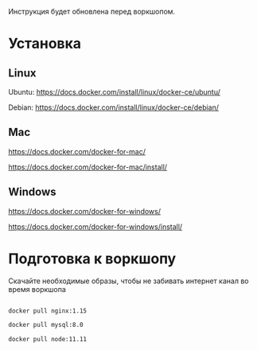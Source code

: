 Инструкция будет обновлена перед воркшопом.

# Установка

## Linux
Ubuntu: https://docs.docker.com/install/linux/docker-ce/ubuntu/

Debian: https://docs.docker.com/install/linux/docker-ce/debian/



## Mac
https://docs.docker.com/docker-for-mac/

https://docs.docker.com/docker-for-mac/install/


## Windows
https://docs.docker.com/docker-for-windows/

https://docs.docker.com/docker-for-windows/install/

# Подготовка к воркшопу

Скачайте необходимые образы, чтобы не забивать интернет канал во время воркшопа


```bash

docker pull nginx:1.15

docker pull mysql:8.0

docker pull node:11.11

```
